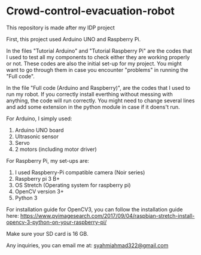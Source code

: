 # Crowd-control-evacuation-robot
This repository is made after my IDP project

First, this project used Arduino UNO and Raspberry Pi.

In the files "Tutorial Arduino" and "Tutorial Raspberry Pi" are the codes that I used to test all my components to check either 
they are working properly or not. These codes are also the initial set-up for my project. You might want to go through them in case
you encounter "problems" in running the "Full code".

In the file "Full code (Arduino and Raspberry)", are the codes that I used to run my robot.
If you correctly install everthing without messing with anything, the code will run correctly. 
You might need to change several lines and add some extension in the python module in case if it doens't run.

For Arduino, I simply used:
1. Arduino UNO board
2. Ultrasonic sensor
3. Servo
4. 2 motors (including motor driver)

For Raspberry Pi, my set-ups are:
1. I used Raspberry-Pi compatible camera (Noir series)
2. Raspberry pi 3 B+
3. OS Stretch (Operating system for raspberry pi)
4. OpenCV version 3+
5. Python 3

For installation guide for OpenCV3, you can follow the installation guide here:
https://www.pyimagesearch.com/2017/09/04/raspbian-stretch-install-opencv-3-python-on-your-raspberry-pi/

Make sure your SD card is 16 GB.

Any inquiries, you can email me at:
syahmiahmad322@gmail.com
